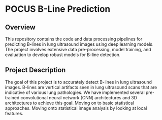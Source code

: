 # POCUS B-Line Prediction

## Overview

This repository contains the code and data processing pipelines for predicting B-lines in lung ultrasound images using deep learning models. The project involves extensive data pre-processing, model training, and evaluation to develop robust models for B-line detection.

## Project Description

The goal of this project is to accurately detect B-lines in lung ultrasound images. B-lines are vertical artifacts seen in lung ultrasound scans that are indicative of various lung pathologies. We have implemented several pre-trained convolutional neural network (CNN) architectures and 3D architectures to achieve this goal. Moving on to basic statistical approaches. Moving onto statistical image analysis by looking at local features.
